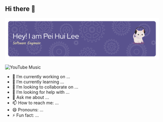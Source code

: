 ## Hi there 👋
![Header](./github-header-banner.png)

![YouTube Music](https://img.shields.io/badge/YouTube_Music-FF0000?style=for-the-badge&logo=youtube-music&logoColor=white)
- 🔭 I’m currently working on ...
- 🌱 I’m currently learning ...
- 👯 I’m looking to collaborate on ...
- 🤔 I’m looking for help with ...
- 💬 Ask me about ...
- 📫 How to reach me: ...
- 😄 Pronouns: ...
- ⚡ Fun fact: ...

